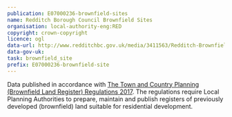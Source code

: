 ```yaml
---
publication: E07000236-brownfield-sites
name: Redditch Borough Council Brownfield Sites
organisation: local-authority-eng:RED
copyright: crown-copyright
licence: ogl
data-url: http://www.redditchbc.gov.uk/media/3411563/Redditch-Brownfield-Land-Register.csv
data-gov-uk: 
task: brownfield_site
prefix: E07000236-brownfield-site
---
```


Data published in accordance with [The Town and Country Planning (Brownfield Land Register) Regulations 2017](http://www.legislation.gov.uk/uksi/2017/403/contents/made).
The regulations require Local Planning Authorities to prepare, maintain and publish registers of previously developed (brownfield) land suitable for residential development.

